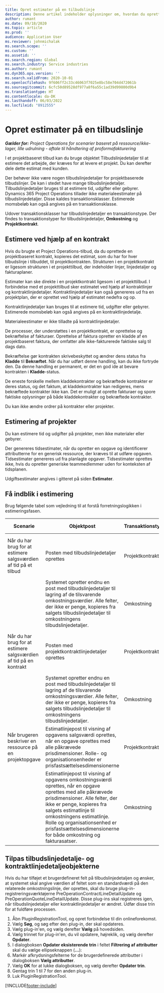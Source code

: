 ```yaml
---
title: Opret estimater på en tilbudslinje
description: Denne artikel indeholder oplysninger om, hvordan du opretter et estimat på tilbudslinje på et projekt.
author: rumant
ms.date: 09/18/2020
ms.topic: article
ms.prod: ''
audience: Application User
ms.reviewer: johnmichalak
ms.search.scope: ''
ms.custom: ''
ms.assetid: ''
ms.search.region: Global
ms.search.industry: Service industries
ms.author: rumant
ms.dyn365.ops.version: ''
ms.search.validFrom: 2020-10-01
ms.openlocfilehash: 9f606ff2c33c46063f7025e8bc58e704d472061b
ms.sourcegitcommit: 6cfc50d89528df977a8f6a55c1ad39d99800d9b4
ms.translationtype: HT
ms.contentlocale: da-DK
ms.lasthandoff: 06/03/2022
ms.locfileid: "8912555"
---
```

# <a name="create-estimates-on-a-quote-line"></a>Opret estimater på en tilbudslinje

_**Gælder for:** Project Operations for scenarier baseret på ressource/ikke-lager, lille udrulning - aftale til håndtering af proformafakturering_

I et projektbaseret tilbud kan du bruge objektet Tilbudslinjedetaljer til at estimere det arbejde, der kræves for at levere et projekt. Du kan derefter dele dette estimat med kunden.

Der behøver ikke være nogen tilbudslinjedetaljer for projektbaserede tilbudslinjer. De kan i stedet have mange tilbudslinjedetaljer. Tilbudslinjedetaljer bruges til at estimere tid, udgifter eller gebyrer. Dynamics 365 Project Operations tillader ikke materialeestimater på tilbudslinjedetaljer. Disse kaldes transaktionsklasser. Estimerede momsbeløb kan også angives på en transaktionsklasse.

Udover transaktionsklasser har tilbudslinjedetaljer en transaktionstype. Der findes to transaktionstyper for tilbudslinjedetaljer, **Omkostning** og **Projektkontrakt**.

## <a name="estimate-by-using-a-contract"></a>Estimere ved hjælp af en kontrakt

Hvis du brugte et Project Operations-tilbud, da du oprettede en projektbaseret kontrakt, kopieres det estimat, som du har for hver tilbudslinje i tilbuddet, til projektkontrakten. Strukturen i en projektkontrakt er ligesom strukturen i et projekttilbud, der indeholder linjer, linjedetaljer og fakturaplaner.

Estimater kan ske direkte i en projektkontrakt ligesom i et projekttilbud. I forbindelse med et projekttilbud sker estimatet ved hjælp af kontraktlinjer og kontraktlinjedetaljer. Kontraktlinjedetaljer kan også genereres ud fra en projektplan, der er oprettet ved hjælp af estimatet nedefra og op.

Kontraktlinjedetaljer kan bruges til at estimere tid, udgifter eller gebyrer. Estimerede momsbeløb kan også angives på en kontraktlinjedetalje.

Materialeestimater er ikke tilladte på kontraktlinjedetaljer.

De processer, der understøttes i en projektkontrakt, er oprettelse og bekræftelse af fakturaer. Oprettelse af faktura opretter en kladde af en projektbaseret faktura, der omfatter alle ikke-fakturerede faktiske salg til dags dato.

Bekræftelse gør kontrakten skrivebeskyttet og ændrer dens status fra **Kladde** til **Bekræftet**. Når du har udført denne handling, kan du ikke fortryde den. Da denne handling er permanent, er det en god ide at bevare kontrakten i **Kladde**-status.

De eneste forskelle mellem kladdekontrakter og bekræftede kontrakter er deres status, og det faktum, at kladdekontrakter kan redigeres, mens bekræftede kontrakter ikke kan. Det er muligt at oprette fakturaer og spore faktiske oplysninger på både kladdekontrakter og bekræftede kontrakter.

Du kan ikke ændre ordrer på kontrakter eller projekter.

## <a name="estimating-projects"></a>Estimering af projekter

Du kan estimere tid og udgifter på projekter, men ikke materialer eller gebyrer.

Der genereres tidsestimater, når du opretter en opgave og identificerer attributterne for en generisk ressource, der kræves til at udføre opgaven. Tidsestimater genereres ud fra planlagte opgaver. Tidsestimater oprettes ikke, hvis du opretter generiske teammedlemmer uden for konteksten af tidsplanen.

Udgiftsestimater angives i gitteret på siden **Estimater**.

## <a name="understand-estimation"></a>Få indblik i estimering

Brug følgende tabel som vejledning til at forstå forretningslogikken i estimeringsfasen.

| Scenarie                                                                                                                                                                                                                                                                                                                                          | Objektpost                                                                                                                                                                                                       | Transaktionstype | Transaktionsklasse | Yderligere oplysninger                                                            |
|---------------------------------------------------------------------------------------------------------------------------------------------------------------------------------------------------------------------------------------------------------------------------------------------------------------------------------------------------|---------------------------------------------------------------------------------------------------------------------------------------------------------------------------------------------------------------------|------------------|-------------|-----------------------------------------------------------------------------------|
| Når du har brug for at estimere salgsværdien af tid på et tilbud                                                                                                                                                                                                                                                                                    | Posten med tilbudslinjedetaljer oprettes                                                                                                                                                                               | Projektkontrakt | Tidspunkt        | Feltet Transaktionsoprindelse i rækken med tilbudslinjedetaljer på salgssiden refererer til omkostningssidens tilbudslinjedetaljer |
|                                                                                                                                                                                                                                                                                     | Systemet opretter endnu en post med tilbudslinjedetaljer til lagring af de tilsvarende omkostningsværdier. Alle felter, der ikke er penge, kopieres fra salgets tilbudslinjedetaljer til omkostningens tilbudslinjedetaljer.                                                                                                                                                                               | Omkostning | Tidspunkt        | Feltet Transaktionsoprindelse i rækken med tilbudslinjedetaljer på salgssiden refererer til omkostningssidens tilbudslinjedetaljer |
| Når du har brug for at estimere salgsværdien af tid på en kontrakt                                                                                                                                                                                                                                                                                 | Posten med projektkontraktlinjedetaljer oprettes                                                                                                                                                                    | Projektkontrakt | Tidspunkt        | Feltet Transaktionsoprindelse i rækken med tilbudslinjedetaljer på salgssiden refererer til omkostningens tilbudslinjedetaljer      |
|                                                                                                                                                                                                                                                                                  | Systemet opretter endnu en post med tilbudslinjedetaljer til lagring af de tilsvarende omkostningsværdier. Alle felter, der ikke er penge, kopieres fra salgets tilbudslinjedetaljer til omkostningens tilbudslinjedetaljer.                                                                                                                                                                    | Omkostning | Tidspunkt        | Feltet Transaktionsoprindelse i rækken med tilbudslinjedetaljer på salgssiden refererer til omkostningens tilbudslinjedetaljer      |
| Når brugeren beskriver en ressource på en projektopgave                                                                                                                                                                                                                                                                                            | Estimatlinjepost til visning af opgavens salgsværdi oprettes, når en opgave oprettes med alle påkrævede prisdimensioner. Rolle- og organisationsenheder er prisfastsættelsesdimensionerne | Projektkontrakt | Tidspunkt        |                                                                                   |
|     | Estimatlinjepost til visning af opgavens omkostningsværdi oprettes, når en opgave oprettes med alle påkrævede prisdimensioner. Alle felter, der ikke er penge, kopieres fra salgets estimatlinje til omkostningens estimatlinje. Rolle og organisationsenhed er prisfastsættelsesdimensionerne for både omkostning og fakturasatser.                                                                                                                                                                                                                | Omkostning             | Tidspunkt           |                                                                                   |



## <a name="customize-the-quote-line-detail-and-contract-line-detail-entities"></a>Tilpas tilbudslinjedetalje- og kontraktlinjedetaljeobjekterne

Hvis du har tilføjet et brugerdefineret felt på tilbudslinjedetaljen og ønsker, at systemet skal angive værdien af feltet som en standardværdi på den relaterede omkostningslinje, der oprettes, skal du bruge plug-in-registreringsværktøjerne PreOperationContractLineDetailUpdate og PreOperationQuoteLineDetailUpdate. Disse plug-ins skal registreres igen, når tilbudslinjedetaljer eller kontraktlinjedetaljer er ændret. Udfør disse trin for at fuldføre processen.

1. Åbn PluginRegistrationTool, og opret forbindelse til din onlineforekomst.
2. Vælg **Søg**, og søg efter den plug-in, der skal opdateres.
3. Vælg plug-in'en, og vælg derefter **Vælg** på hovedsiden.
4. Vælg trinnet for plug-in'en, du vil opdatere, højreklik, og vælg derefter **Opdater**.
5. I dialogboksen **Opdater eksisterende trin** i feltet **Filtrering af attributter** skal du vælge ellipseknappen (**...**):
6. Markér afkrydsningsfelterne for de brugerdefinerede attributter i dialogboksen **Vælg attributter**.
7. Vælg **OK** for at lukke dialogboksen, og vælg derefter **Opdater trin**.
8. Gentag trin 1 til 7 for den anden plug-in.
9. Luk PluginRegistrationTool.


[!INCLUDE[footer-include](../includes/footer-banner.md)]